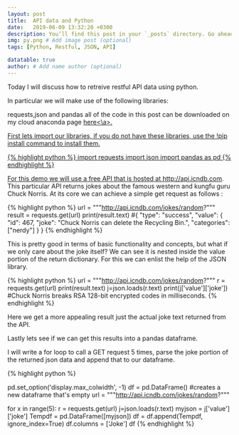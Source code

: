 ```yaml
---
layout: post
title:  API data and Python
date:   2019-06-09 13:32:20 +0300
description: You’ll find this post in your `_posts` directory. Go ahead and edit it and re-build the site to see your changes. # Add post description (optional)
img: py.png # Add image post (optional)
tags: [Python, Restful, JSON, API]

datatable: true
author: # Add name author (optional)
---
```


Today I will discuss how to retreive restful API data using python.

In particular we will make use of the following libraries:

requests,json and pandas all of the code in this post can be downloaded on my cloud anaconda page <a href="https://anaconda.org/IanFogelman/api-data-and-python/notebook">here<\a>.
    
First lets import our libraries, if you do not have these libraries, use the !pip install command to install them.


{% highlight python %}
import requests
import json
import pandas as pd
{% endhighlight %}  



For this demo we will use a free API that is hosted at http://api.icndb.com.
This particular API returns jokes about the famous western and kungfu guru Chuck Norris.
At its core we can achieve a simple get request as follows :


{% highlight python %}
url = """http://api.icndb.com/jokes/random?"""
result = requests.get(url)
print(result.text)
#{ "type": "success", "value": { "id": 467, "joke": "Chuck Norris can delete the Recycling Bin.", "categories": ["nerdy"] } }
{% endhighlight %}  



This is pretty good in terms of basic functionality and concepts, but what if we only care about the joke itself?
We can see it is nested inside the value portion of the return dictionary. For this we can enlist the help of the JSON library.


{% highlight python %}
url = """http://api.icndb.com/jokes/random?"""
r = requests.get(url)
print(result.text)
j=json.loads(r.text)
print(j['value']['joke'])
#Chuck Norris breaks RSA 128-bit encrypted codes in milliseconds.
{% endhighlight %}  

Here we get a more appealing result just the actual joke text returned from the API.

Lastly lets see if we can get this results into a pandas dataframe.

I will write a for loop to call a GET request 5 times, parse the joke portion of the returned json data and append that to our dataframe.

{% highlight python %}

pd.set_option('display.max_colwidth', -1)
df = pd.DataFrame() #creates a new dataframe that's empty
url = """http://api.icndb.com/jokes/random?"""

for x in range(5):
    r = requests.get(url)
    j=json.loads(r.text)
    myjson = j['value']['joke']
    Tempdf = pd.DataFrame([myjson])
    df = df.append(Tempdf, ignore_index=True)
df.columns = ['Joke']
df
{% endhighlight %}  
